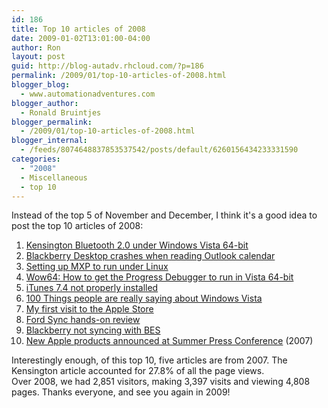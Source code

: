 ```yaml
---
id: 186
title: Top 10 articles of 2008
date: 2009-01-02T13:01:00-04:00
author: Ron
layout: post
guid: http://blog-autadv.rhcloud.com/?p=186
permalink: /2009/01/top-10-articles-of-2008.html
blogger_blog:
  - www.automationadventures.com
blogger_author:
  - Ronald Bruintjes
blogger_permalink:
  - /2009/01/top-10-articles-of-2008.html
blogger_internal:
  - /feeds/8074648837853537542/posts/default/6260156434233331590
categories:
  - "2008"
  - Miscellaneous
  - top 10
---
```

Instead of the top 5 of November and December, I think it's a good idea to post the top 10 articles of 2008:

  1. <a href="/2007/10/11/kensington-bluetooth-20-under-windows-vista-64-bit/" target="_blank">Kensington Bluetooth 2.0 under Windows Vista 64-bit</a>
  2. <a href="/2008/04/17/blackberry-desktop-crashes-when-reading-outlook-calendar/" target="_blank">Blackberry Desktop crashes when reading Outlook calendar</a>
  3. <a href="/2007/11/13/setting-up-mxp-to-run-under-linux/" target="_blank">Setting up MXP to run under Linux</a>
  4. <a href="/2007/05/16/wow64-how-to-get-the-progress-debugger-to-run-in-vista-64-bit/" target="_blank">Wow64: How to get the Progress Debugger to run in Vista 64-bit</a>
  5. <a href="/2007/09/26/itunes-74-not-properly-installed/" target="_blank">iTunes 7.4 not properly installed</a>
  6. <a href="/2008/01/09/100-things-people-are-really-saying-about-windows-vista/" target="_blank">100 Things people are really saying about Windows Vista</a>
  7. <a href="/2008/03/24/my-first-visit-to-the-apple-store/" target="_blank">My first visit to the Apple Store</a>
  8. <a href="/2008/07/25/ford-sync-hands-on-review/" target="_blank">Ford Sync hands-on review</a>
  9. <a href="/2008/09/11/blackberry-not-syncing-with-bes/" target="_blank">Blackberry not syncing with BES</a>
 10. <a href="/2007/08/07/new-apple-products-announced-at-summer-press-conference/" target="_blank">New Apple products announced at Summer Press Conference</a> (2007)

<div>
  Interestingly enough, of this top 10, five articles are from 2007. The Kensington article accounted for 27.8% of all the page views.
</div>

<div>
</div>

<div>
  Over 2008, we had 2,851 visitors, making 3,397 visits and viewing 4,808 pages. Thanks everyone, and see you again in 2009!
</div>